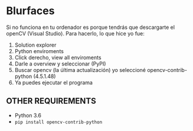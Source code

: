 # Blurfaces
Si no funciona en tu ordenador es porque tendrás que descargarte el openCV (Visual Studio). Para hacerlo, lo que hice yo fue:

  1. Solution explorer
  2. Python enviroments
  3. Click derecho, view all enviroments
  4. Darle a overview y seleccionar (PyPI)
  5. Buscar opencv (la última actualización) yo seleccioné opencv-contrib-python (4.5.1.48)
  6. Ya puedes ejecutar el programa

## OTHER REQUIREMENTS 
- Python 3.6
- `pip install opencv-contrib-python`

